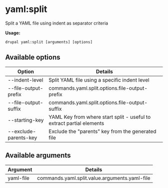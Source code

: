 # yaml:split
Split a YAML file using indent as separator criteria

**Usage:**
```
drupal yaml:split [arguments] [options]
```

## Available options
Option | Details
-------|-------------
--indent-level | Split YAML file using a specific indent level
--file-output-prefix | commands.yaml.split.options.file-output-prefix
--file-output-suffix | commands.yaml.split.options.file-output-suffix
--starting-key | YAML Key from where start split - useful to extract partial elements
--exclude-parents-key | Exclude the "parents" key from the generated file

## Available arguments
Argument | Details
---------|-------------
yaml-file | commands.yaml.split.value.arguments.yaml-file
